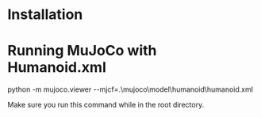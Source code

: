 # Installation


# Running MuJoCo with Humanoid.xml
python -m mujoco.viewer --mjcf=.\mujoco\model\humanoid\humanoid.xml

Make sure you run this command while in the root directory.